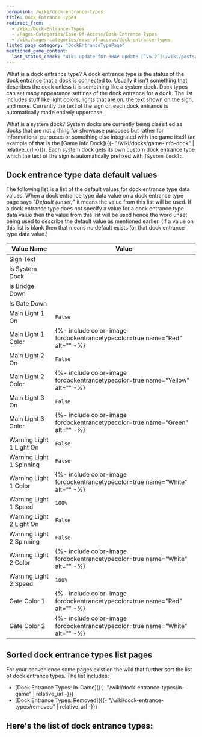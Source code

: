 ```yaml
---
permalink: /wiki/dock-entrance-types
title: Dock Entrance Types
redirect_from:
  - /Wiki/Dock-Entrance-Types
  - /Pages-Categories/Ease-Of-Access/Dock-Entrance-Types
  - /wiki/pages-categories/ease-of-access/dock-entrance-types
listed_page_category: "DockEntranceTypePage"
mentioned_game_content:
  last_status_check: "Wiki update for RBAP update [`V5.2`](/wiki/posts/update-log/5-2-0)"
---
```


What is a dock entrance type? A dock entrance type is the status of the dock entrance that a dock is connected to. Usually it isn't something that describes the dock unless it is something like a system dock. Dock types can set many appearance settings of the dock entrance for a dock. The list includes stuff like light colors, lights that are on, the text shown on the sign, and more. Currently the text of the sign on each dock entrance is automatically made entirely uppercase.

What is a system dock? System docks are currently being classified as docks that are not a thing for showcase purposes but rather for informational purposes or something else integrated with the game itself (an example of that is the [Game Info Dock]({{- "/wiki/docks/game-info-dock" | relative_url -}})). Each system dock gets its own custom dock entrance type which the text of the sign is automatically prefixed with `[System Dock]:`.

## Dock entrance type data default values

The following list is a list of the default values for dock entrance type data values. When a dock entrance type data value on a dock entrance type page says "*Default (unset)*" it means the value from this list will be used. If a dock entrance type does not specify a value for a dock entrance type data value then the value from this list will be used hence the word unset being used to describe the default value as mentioned earlier. (If a value on this list is blank then that means no default exists for that dock entrance type data value.)

| Value Name               | Value |
|-|-|
| Sign Text                |  |
| Is System Dock           |  |
| Is Bridge Down           |  |
| Is Gate Down             |  |
| Main Light 1 On          | `False` |
| Main Light 1 Color       | {%- include color-image fordockentrancetypecolor=true name="Red" alt="" -%} |
| Main Light 2 On          | `False` |
| Main Light 2 Color       | {%- include color-image fordockentrancetypecolor=true name="Yellow" alt="" -%} |
| Main Light 3 On          | `False` |
| Main Light 3 Color       | {%- include color-image fordockentrancetypecolor=true name="Green" alt="" -%} |
| Warning Light 1 Light On | `False` |
| Warning Light 1 Spinning | `False` |
| Warning Light 1 Color    | {%- include color-image fordockentrancetypecolor=true name="White" alt="" -%} |
| Warning Light 1 Speed    | `100%` |
| Warning Light 2 Light On | `False` |
| Warning Light 2 Spinning | `False` |
| Warning Light 2 Color    | {%- include color-image fordockentrancetypecolor=true name="White" alt="" -%} |
| Warning Light 2 Speed    | `100%` |
| Gate Color 1             | {%- include color-image fordockentrancetypecolor=true name="Red" alt="" -%} |
| Gate Color 2             | {%- include color-image fordockentrancetypecolor=true name="White" alt="" -%} |

## Sorted dock entrance types list pages

For your convenience some pages exist on the wiki that further sort the list of dock entrance types. The list includes:

* [Dock Entrance Types: In-Game]({{- "/wiki/dock-entrance-types/in-game" | relative_url -}})
* [Dock Entrance Types: Removed]({{- "/wiki/dock-entrance-types/removed" | relative_url -}})

## Here's the list of dock entrance types: